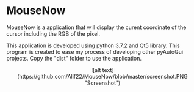 # MouseNow
MouseNow is a application that will display the curent coordinate of the cursor including the RGB of the pixel.

This application is developed using python 3.7.2 and Qt5 library.
This program is created to ease my process of developing other pyAutoGui projects.
Copy the "dist" folder to use the application.
<div style = 'text-align:center'>
![alt text](https://github.com/Alif22/MouseNow/blob/master/screenshot.PNG "Screenshot")
</div>
